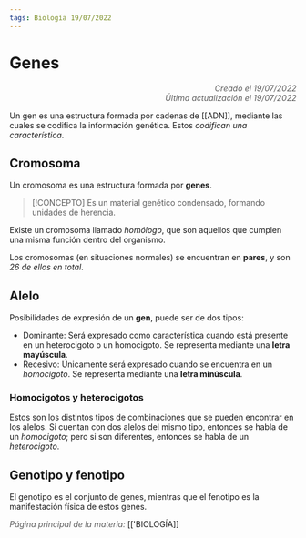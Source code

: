 ```yaml
---
tags: Biología 19/07/2022
---
```


# Genes
<div style="text-align: right; opacity: 0.7; font-style: italic;">Creado el 19/07/2022</div>
<div style="text-align: right; opacity: 0.7; font-style: italic;">Última actualización el 19/07/2022</div>

Un gen es una estructura formada por cadenas de [[ADN]], mediante las cuales se codifica la información genética. Estos *codifican una característica*.

## Cromosoma

Un cromosoma es una estructura formada por **genes**.

> [!CONCEPTO]
> Es un material genético condensado, formando unidades de herencia.

Existe un cromosoma llamado *homólogo*, que son aquellos que cumplen una misma función dentro del organismo.

Los cromosomas (en situaciones normales) se encuentran en **pares**, y son *26 de ellos en total*.

## Alelo

Posibilidades de expresión de un **gen**, puede ser de dos tipos:

- Dominante: Será expresado como característica cuando está presente en un heterocigoto o un homocigoto. Se representa mediante una **letra mayúscula**.
- Recesivo: Únicamente será expresado cuando se encuentra en un *homocigoto*. Se representa mediante una **letra minúscula**.

### Homocigotos y heterocigotos

Estos son los distintos tipos de combinaciones que se pueden encontrar en los alelos. Si cuentan con dos alelos del mismo tipo, entonces se habla de un *homocigoto*; pero si son diferentes, entonces se habla de un *heterocigoto*.

## Genotipo y fenotipo

El genotipo es el conjunto de genes, mientras que el fenotipo es la manifestación física de estos genes.

<span style="opacity: 0.7; font-style: italic;">Página principal de la materia:</span> [['BIOLOGÍA]]
